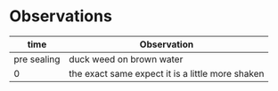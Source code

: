 # Observations
| time | Observation|
| - | - | 
| pre sealing | duck weed on brown water | 
| 0 | the exact same expect it is a little more shaken |
